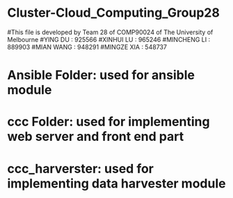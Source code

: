 # Cluster-Cloud_Computing_Group28

#This file is developed by Team 28 of COMP90024 of The University of Melbourne
#YING DU : 925566
#XINHUI LU : 965246
#MINCHENG LI : 889903
#MIAN WANG : 948291
#MINGZE XIA : 548737

# Ansible Folder: used for ansible module
# ccc Folder: used for implementing web server and front end part
# ccc_harverster: used for implementing data harvester module